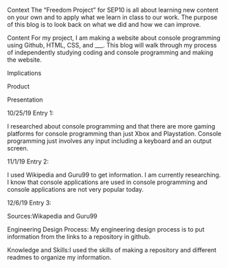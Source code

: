 Context
The “Freedom Project” for SEP10 is all about learning new content on your own and to apply what we learn in class to our work. The purpose of this blog is to look back on what we did and how we can improve.

Content
For my project, I am making a website about console programming using Github, HTML, CSS, and ___. This blog will walk through my process of independently studying coding and console programming and making the website.

Implications


Product

Presentation


10/25/19 Entry 1: 

I researched about console programming and that there are more gaming platforms for console programming than just Xbox and Playstation. Console programming just involves any input including a keyboard and an output screen. 


11/1/19 Entry 2: 

I used Wikipedia and Guru99 to get information. I am currently researching. I know that console applications are used in console programming and console applications are not very popular today.


12/6/19 Entry 3: 

Sources:Wikapedia and Guru99

Engineering Design Process: My engineering design process is to put information from the links to a repository in github.

Knowledge and Skills:I used the skills of making a repository and different readmes to organize my information.



